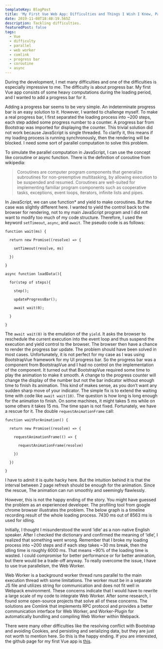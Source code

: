 ```yaml
---
templateKey: BlogPost
title: 'My First Vue Web App: Difficulties and Things I Wish I Knew, Part 3'
date: 2019-11-08T18:48:19.565Z
description: Tackling difficulties.
featuredPost: false
tags:
  - Vue
  - difficulty
  - parallel
  - web worker
  - comlink
  - progress bar
  - coroutine
  - async
---
```

During the development, I met many difficulties and one of the difficulties is especially impressive to me. The difficulty is about progress bar. My first Vue app consists of some heavy computations during the loading period, and I wanted to add a progress bar for it.



Adding a progress bar seems to be very simple. An indeterminate progress bar is an easy solution to it. However, I wanted to challenge myself.  To make a real progress bar, I first separated the loading process into ~200 steps, each step added some progress number to a counter. A progress bar from Bootstrap was imported for displaying the counter. This trivial solution did not work because JavaScript is single threaded. To clarify it, this means if my loading process is running synchronously, then the rendering will be blocked. I need some sort of parallel computation to solve this problem. 



To simulate the parallel computation in JavaScript, I can use the concept like coroutine or async function. There is the definition of coroutine from wikipedia:

> Coroutines are computer program components that generalize subroutines for non-preemptive multitasking, by allowing execution to be suspended and resumed. Coroutines are well-suited for implementing familiar program components such as cooperative tasks, exceptions, event loops, iterators, infinite lists and pipes.

In JavaScript, we can use function* and yield to make coroutines. But the case was slightly different here. I wanted to yield the control back to the browser for rendering, not to my main JavaScript program and I did not want to modify too much of my code structure. Therefore, I used the keyword `setTimeout`, `async`, and `await`. The pseudo code is as follows: 

<?prettify?>
```
function wait(ms) {

  return new Promise((resolve) => {

    setTimeout(resolve, ms)

  })

}

async function loadData(){

  for(step of steps){ 

    step();

    updateProgressBar();

    await wait(0);

  }

}
```


The `await wait(0)` is the emulation of the `yield`. It asks the browser to reschedule the current execution into the event loop and thus suspend the execution and yield control to the browser. The browser then have a chance to render the progress bar update. The problem should have been solved in most cases. Unfortunately, it is not perfect for my case as I was using BootstrapVue framework for my UI progress bar. So the progress bar was a component from BootstrapVue and I had no control on the implementation of the component. It turned out that BootstrapVue required some time to play the animation to make it smooth. A change to the progress counter will change the display of the number but not the bar indicator without enough time to finish its animation. This kind of makes sense, as you don’t want any sudden sharp move of your indicator. The simple fix is to extend the waiting time with code like `await wait(10)`. The question is how long is long enough for the animation to finish. On some machines, it might takes 5 ms while on some others it takes 15 ms. The time span is not fixed. Fortunately, we have a rescue for it. The double `requestAnimationFrame` call:

<?prettify?>
```
function waitForAnimation() {

  return new Promise((resolve) => {

    requestAnimationFrame(() => {

      requestAnimationFrame(resolve)

    })
 
  })

}
```

I have to admit it is quite hacky here. But the intuition behind it is that the interval between 2 page refresh should be enough for the animation. Since the rescue, The animation can run smoothly and seemingly flawlessly.



However, this is not the happy ending of the story. You might have guessed the problem as an experienced developer. The profiling tool from google chrome browser illustrates the problem. The below graph is a timeline recording result of the whole loading process. 7430 ms out of 8563 ms is used for idling.


Initially, I thought I misunderstood the word ‘idle’ as a non-native English speaker. After I checked the dictionary and confirmed the meaning of ‘idle’, I realized that something went wrong. Remember that I broke my loading process into \~200 steps and if each step takes \~30 ms break, then the idling time is roughly 6000 ms. That means ~90% of the loading time is wasted. I could compromise for better performance or for better animation, but there would be a trade-off anyway. To really overcome the issue, I have to use true parallelism, the Web Worker.

Web Worker is a background worker thread runs parallel to the main execution thread with some limitations. The worker must be in a separate JS file and utilizes string for communication and does not fit well in Webpack environment. These concerns indicate that I would have to rewrite a large scale of my code to integrate Web Worker. After some research, I found some open-source projects that solve all of these concerns. The solutions are Comlink that implements RPC protocol and provides a better communication interface for Web Worker, and Worker-Plugin for automatically bundling and compiling Web Worker within Webpack. 



There were many other difficulties like the resolving conflict with Bootstrap and avoiding Cookies, and persisting and serializing data, but they are just not worth to mention here. So this is the happy ending. If you are interested, the github page for my first Vue app is [this](https://github.com/ewgdg/gacha-simulator).
